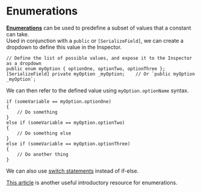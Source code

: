 # Enumerations

[**Enumerations**](https://learn.unity.com/tutorial/enumerations) can be used to predefine a subset of values that a constant can take.  
Used in conjunction with a `public` or `[SerializeField]`, we can create a dropdown to define this value in the Inspector.

```
// Define the list of possible values, and expose it to the Inspector as a dropdown
public enum myOption { optionOne, optionTwo, optionThree };
[SerializeField] private myOption _myOption;	// Or `public myOption _myOption`;
```

We can then refer to the defined value using `myOption.optionName` syntax.

```
if (someVariable == myOption.optionOne)
{
	// Do something
}
else if (someVariable == myOption.optionTwo)
{
	// Do something else
}
else if (someVariable == myOption.optionThree)
{
	// Do another thing
}
```
We can also use [switch statements](SwitchStatements.md) instead of if-else.

[This article](https://m-ansley.medium.com/enums-an-introduction-to-enumeration-types-with-unity-e4340c883da8) is another useful introductory resource for enumerations.